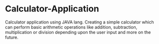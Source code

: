 # Calculator-Application
Calculator application using JAVA lang. Creating a simple calculator which can perform basic arithmetic operations like addition, subtraction, multiplication or division depending upon the user input and more on the future. 
